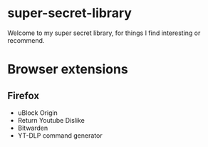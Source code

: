 # super-secret-library

Welcome to my super secret library, for things I find interesting or recommend.

# Browser extensions
## Firefox
- uBlock Origin
- Return Youtube Dislike
- Bitwarden
- YT-DLP command generator
